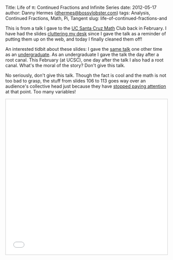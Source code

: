 Title: Life of &#0960;: Continued Fractions and Infinite Series
date: 2012-05-17
author: Danny Hermes (dhermes@bossylobster.com)
tags: Analysis, Continued Fractions, Math, Pi, Tangent
slug: life-of-continued-fractions-and

This is from a talk I gave to the
[UC Santa Cruz Math](http://www.math.ucsc.edu/) Club back in February.
I have had the slides
[cluttering my desk](/images/cluttered_desk.jpg)
since I gave the talk as a reminder of putting them up on the web, and
today I finally cleaned them off!

An interested tidbit about these slides: I gave the
[same talk](http://www.math.lsa.umich.edu/mathclub/fall2008/103008.pdf) one
other time as an
[undergraduate](http://www.math.lsa.umich.edu/mathclub/). As an
undergraduate I gave the talk the day after a root canal. This February
(at UCSC), one day after the talk I also had a root canal. What's the
moral of the story? Don't give this talk.

No seriously, don't give this talk. Though the fact is cool and the math
is not too bad to grasp, the stuff from slides 106 to 113 goes way over
an audience's collective head just because they have
[stopped paying attention](/images/sleeping_in_class.jpg)
at that point. Too many variables!

<center><iframe src="//www.slideshare.net/slideshow/embed_code/12977566" width="595" height="485" frameborder="0" marginwidth="0" marginheight="0" scrolling="no" style="border:1px solid #CCC; border-width:1px; margin-bottom:5px; max-width: 100%;" allowfullscreen> </iframe></center>

<!-- Images not my own but included here for hosting reasons -->
<!-- /images/cluttered_desk.jpg    -> http://brucefong.files.wordpress.com/2008/09/cluttered_desk.jpg -->
<!-- /images/sleeping_in_class.jpg -> http://ellay2013.files.wordpress.com/2009/09/sleeping_in_class.jpg -->
